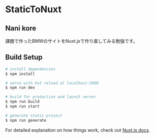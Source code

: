 # StaticToNuxt

## Nani kore

課題で作ったBMWのサイトをNuxt.jsで作り直してみる勉強です。

## Build Setup

```bash
# install dependencies
$ npm install

# serve with hot reload at localhost:3000
$ npm run dev

# build for production and launch server
$ npm run build
$ npm run start

# generate static project
$ npm run generate
```

For detailed explanation on how things work, check out [Nuxt.js docs](https://nuxtjs.org).
